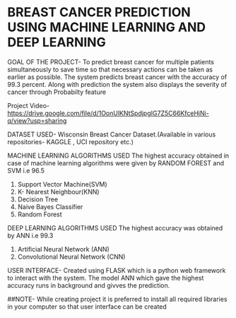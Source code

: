 # BREAST CANCER PREDICTION USING MACHINE LEARNING AND DEEP LEARNING 

GOAL OF THE PROJECT-
To predict breast cancer for multiple patients simultaneously to save time so that necessary actions can be taken as earlier as possible. 
The system predicts breast cancer with the accuracy of 99.3 percent. Along with prediction the system also displays the severity of cancer through Probabilty feature

Project Video- https://drive.google.com/file/d/1OonUlKNtSpdjpgIG7Z5C66KfceHjNi-q/view?usp=sharing

DATASET USED- Wisconsin Breast Cancer Dataset.(Available in various repositories- KAGGLE , UCI repository etc.)

MACHINE LEARNING ALGORITHMS USED
The highest accuracy obtained in case of machine learning algorithms were given by RANDOM FOREST and SVM i.e 96.5
1. Support Vector Machine(SVM)
2. K- Nearest Neighbour(KNN)
3. Decision Tree
4. Naive Bayes Classifier
5. Random Forest

DEEP LEARNING ALGORITHMS USED
The highest accuracy was obtained by ANN i.e 99.3
1. Artificial Neural Network (ANN)
2. Convolutional Neural Network (CNN)

USER INTERFACE-
Created using FLASK which is a python web framework to interact with the system. The model ANN which gave the highest accuracy runs in background and givves the prediction.

##NOTE- While creating project it is preferred to install all required libraries in your computer so that user interface can be created 

